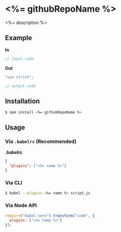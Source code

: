 # <%= githubRepoName %>

<%= description %>

## Example

**In**

```js
// input code
```

**Out**

```js
"use strict";

// output code
```

## Installation

```sh
$ npm install <%= githubRepoName %>
```

## Usage

### Via `.babelrc` (Recommended)

**.babelrc**

```json
{
  "plugins": ["<%= name %>"]
}
```

### Via CLI

```sh
$ babel --plugins <%= name %> script.js
```

### Via Node API

```javascript
require("babel-core").transform("code", {
  plugins: ["<%= name %>"]
});
```
